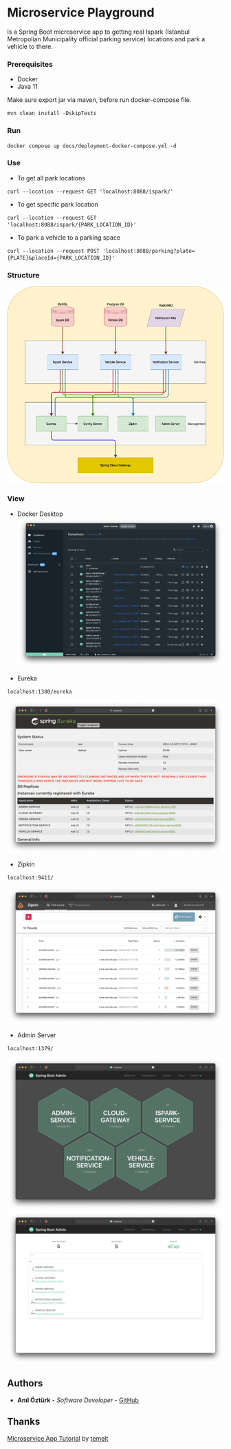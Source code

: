 # Microservice Playground

Is a Spring Boot microservice app to getting real Ispark (Istanbul Metropolian Municipality official parking service) locations and park a vehicle to there.

### Prerequisites

- Docker
- Java 11

Make sure export jar via maven, before run docker-compose file.

```
mvn clean install -DskipTests
```

### Run

```
docker compose up docs/deployment-docker-compose.yml -d
```

### Use

- To get all park locations
```
curl --location --request GET 'localhost:8088/ispark/'
```
- To get specific park location
```
curl --location --request GET 'localhost:8088/ispark/{PARK_LOCATION_ID}'
```
- To park a vehicle to a parking space
```
curl --location --request POST 'localhost:8088/parking?plate={PLATE}&placeId={PARK_LOCATION_ID}'
```

### Structure

![Structure](https://github.com/baykatre/microservice-playground/blob/main/docs/structure.png?raw=true "Structure")

### View

- Docker Desktop
![Docker Desktop](https://github.com/baykatre/microservice-playground/blob/main/docs/docker-desktop.png?raw=true "Docker Desktop")


- Eureka
```
localhost:1380/eureka
```
![Eureka](https://github.com/baykatre/microservice-playground/blob/main/docs/eureka.png?raw=true "Eureka")


- Zipkin
```
localhost:9411/
```
![Zipkin](https://github.com/baykatre/microservice-playground/blob/main/docs/zipkin.png?raw=true "Zipkin")


- Admin Server
```
localhost:1379/
```
![Admin Server Wallboard](https://github.com/baykatre/microservice-playground/blob/main/docs/admin-server.png?raw=true "Admin Service Wallboard")
![Admin Server Applications](https://github.com/baykatre/microservice-playground/blob/main/docs/admin-server2.png?raw=true "Admin Service Applications")

## Authors

- **Anıl Öztürk** - _Software Developer_ - [GitHub](https://github.com/baykatre)

## Thanks

[Microservice App Tutorial](https://github.com/HaydiKodlayalim/microservice-app) by [temelt](https://github.com/temelt)